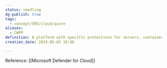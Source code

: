 ```yaml
---
status: seedling
dg-publish: true
tags:
  - concept/SRE/cloud/azure
aliases:
  - CWPP
definition: A platform with specific protections for servers, containers, storage, databases, and other workloads
creation_date: 2024-05-02 18:40

---
```

Reference: [[Microsoft Defender for Cloud]]

